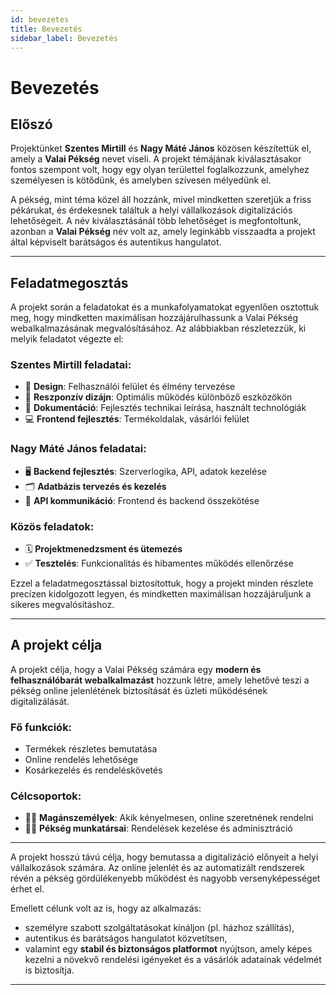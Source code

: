 ```yaml
---
id: bevezetes
title: Bevezetés
sidebar_label: Bevezetés
---
```


# Bevezetés

## Előszó

Projektünket **Szentes Mirtill** és **Nagy Máté János** közösen készítettük el, amely a **Valai Pékség** nevet viseli. A projekt témájának kiválasztásakor fontos szempont volt, hogy egy olyan területtel foglalkozzunk, amelyhez személyesen is kötődünk, és amelyben szívesen mélyedünk el.

A pékség, mint téma közel áll hozzánk, mivel mindketten szeretjük a friss pékárukat, és érdekesnek találtuk a helyi vállalkozások digitalizációs lehetőségeit. A név kiválasztásánál több lehetőséget is megfontoltunk, azonban a **Valai Pékség** név volt az, amely leginkább visszaadta a projekt által képviselt barátságos és autentikus hangulatot.

---

## Feladatmegosztás

A projekt során a feladatokat és a munkafolyamatokat egyenlően osztottuk meg, hogy mindketten maximálisan hozzájárulhassunk a Valai Pékség webalkalmazásának megvalósításához. Az alábbiakban részletezzük, ki melyik feladatot végezte el:

### Szentes Mirtill feladatai:
- 🎨 **Design**: Felhasználói felület és élmény tervezése
- 📱 **Reszponzív dizájn**: Optimális működés különböző eszközökön
- 📄 **Dokumentáció**: Fejlesztés technikai leírása, használt technológiák
- 💻 **Frontend fejlesztés**: Termékoldalak, vásárlói felület

### Nagy Máté János feladatai:
- 🖥️ **Backend fejlesztés**: Szerverlogika, API, adatok kezelése
- 🗂️ **Adatbázis tervezés és kezelés**
- 🔄 **API kommunikáció**: Frontend és backend összekötése

### Közös feladatok:
- 🗓️ **Projektmenedzsment és ütemezés**
- ✅ **Tesztelés**: Funkcionalitás és hibamentes működés ellenőrzése

Ezzel a feladatmegosztással biztosítottuk, hogy a projekt minden részlete precízen kidolgozott legyen, és mindketten maximálisan hozzájáruljunk a sikeres megvalósításhoz.

---

## A projekt célja

A projekt célja, hogy a Valai Pékség számára egy **modern és felhasználóbarát webalkalmazást** hozzunk létre, amely lehetővé teszi a pékség online jelenlétének biztosítását és üzleti működésének digitalizálását.

### Fő funkciók:
- Termékek részletes bemutatása
- Online rendelés lehetősége
- Kosárkezelés és rendeléskövetés

### Célcsoportok:
- 🧍‍♀️ **Magánszemélyek**: Akik kényelmesen, online szeretnének rendelni
- 🧑‍🍳 **Pékség munkatársai**: Rendelések kezelése és adminisztráció

---

A projekt hosszú távú célja, hogy bemutassa a digitalizáció előnyeit a helyi vállalkozások számára. Az online jelenlét és az automatizált rendszerek révén a pékség gördülékenyebb működést és nagyobb versenyképességet érhet el.

Emellett célunk volt az is, hogy az alkalmazás:
- személyre szabott szolgáltatásokat kínáljon (pl. házhoz szállítás),
- autentikus és barátságos hangulatot közvetítsen,
- valamint egy **stabil és biztonságos platformot** nyújtson, amely képes kezelni a növekvő rendelési igényeket és a vásárlók adatainak védelmét is biztosítja.

---
